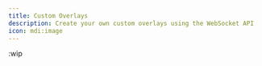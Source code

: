 ```yaml
---
title: Custom Overlays
description: Create your own custom overlays using the WebSocket API
icon: mdi:image
---
```


:wip